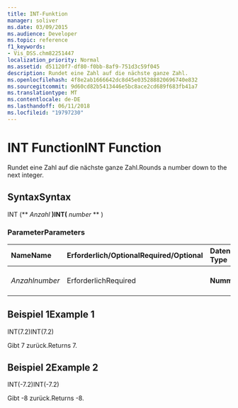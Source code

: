 ```yaml
---
title: INT-Funktion
manager: soliver
ms.date: 03/09/2015
ms.audience: Developer
ms.topic: reference
f1_keywords:
- Vis_DSS.chm82251447
localization_priority: Normal
ms.assetid: d51120f7-df80-f0bb-8af9-751d3c59f045
description: Rundet eine Zahl auf die nächste ganze Zahl.
ms.openlocfilehash: 4f8e2ab1666642dc8d45e035288820696740e832
ms.sourcegitcommit: 9d60cd82b5413446e5bc8ace2cd689f683fb41a7
ms.translationtype: MT
ms.contentlocale: de-DE
ms.lasthandoff: 06/11/2018
ms.locfileid: "19797230"
---
```

# <a name="int-function"></a><span data-ttu-id="f3c7b-103">INT Function</span><span class="sxs-lookup"><span data-stu-id="f3c7b-103">INT Function</span></span>

<span data-ttu-id="f3c7b-104">Rundet eine Zahl auf die nächste ganze Zahl.</span><span class="sxs-lookup"><span data-stu-id="f3c7b-104">Rounds a number down to the next integer.</span></span>
  
## <a name="syntax"></a><span data-ttu-id="f3c7b-105">Syntax</span><span class="sxs-lookup"><span data-stu-id="f3c7b-105">Syntax</span></span>

<span data-ttu-id="f3c7b-106">INT (** *Anzahl* **)</span><span class="sxs-lookup"><span data-stu-id="f3c7b-106">INT(** *number* ** )</span></span> 
  
### <a name="parameters"></a><span data-ttu-id="f3c7b-107">Parameter</span><span class="sxs-lookup"><span data-stu-id="f3c7b-107">Parameters</span></span>

|<span data-ttu-id="f3c7b-108">**Name**</span><span class="sxs-lookup"><span data-stu-id="f3c7b-108">**Name**</span></span>|<span data-ttu-id="f3c7b-109">**Erforderlich/Optional**</span><span class="sxs-lookup"><span data-stu-id="f3c7b-109">**Required/Optional**</span></span>|<span data-ttu-id="f3c7b-110">**Datentyp**</span><span class="sxs-lookup"><span data-stu-id="f3c7b-110">**Data Type**</span></span>|<span data-ttu-id="f3c7b-111">**Beschreibung**</span><span class="sxs-lookup"><span data-stu-id="f3c7b-111">**Description**</span></span>|
|:-----|:-----|:-----|:-----|
| <span data-ttu-id="f3c7b-112">_Anzahl_</span><span class="sxs-lookup"><span data-stu-id="f3c7b-112">_number_</span></span> <br/> |<span data-ttu-id="f3c7b-113">Erforderlich</span><span class="sxs-lookup"><span data-stu-id="f3c7b-113">Required</span></span>  <br/> |<span data-ttu-id="f3c7b-114">**Nummer**</span><span class="sxs-lookup"><span data-stu-id="f3c7b-114">**Number**</span></span> <br/> |<span data-ttu-id="f3c7b-115">Die abzurundende Zahl.</span><span class="sxs-lookup"><span data-stu-id="f3c7b-115">The number to round down.</span></span>  <br/> |
   
## <a name="example-1"></a><span data-ttu-id="f3c7b-116">Beispiel 1</span><span class="sxs-lookup"><span data-stu-id="f3c7b-116">Example 1</span></span>

<span data-ttu-id="f3c7b-117">INT(7.2)</span><span class="sxs-lookup"><span data-stu-id="f3c7b-117">INT(7.2)</span></span>
  
<span data-ttu-id="f3c7b-118">Gibt 7 zurück.</span><span class="sxs-lookup"><span data-stu-id="f3c7b-118">Returns 7.</span></span>
  
## <a name="example-2"></a><span data-ttu-id="f3c7b-119">Beispiel 2</span><span class="sxs-lookup"><span data-stu-id="f3c7b-119">Example 2</span></span>

<span data-ttu-id="f3c7b-120">INT(-7.2)</span><span class="sxs-lookup"><span data-stu-id="f3c7b-120">INT(-7.2)</span></span>
  
<span data-ttu-id="f3c7b-121">Gibt -8 zurück.</span><span class="sxs-lookup"><span data-stu-id="f3c7b-121">Returns -8.</span></span>
  

